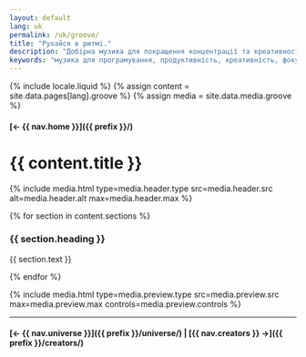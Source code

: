 ```yaml
---
layout: default
lang: uk
permalink: /uk/groove/
title: "Рухайся в ритмі."
description: "Добірна музика для покращення концентрації та креативності під час програмування. Підвищуйте продуктивність за допомогою ритму."
keywords: "музика для програмування, продуктивність, креативність, фокус, Swiftian"
---
```



{% include locale.liquid %}
{% assign content = site.data.pages[lang].groove %}
{% assign media = site.data.media.groove %}

#### [← {{ nav.home }}]({{ prefix }}/)

# {{ content.title }}

{% include media.html
  type=media.header.type
  src=media.header.src
  alt=media.header.alt
  max=media.header.max
%}

{% for section in content.sections %}
### {{ section.heading }}
{{ section.text }}

{% endfor %}

{% include media.html
  type=media.preview.type
  src=media.preview.src
  max=media.preview.max
  controls=media.preview.controls
%}

---

#### [← {{ nav.universe }}]({{ prefix }}/universe/) | [{{ nav.creators }} →]({{ prefix }}/creators/)